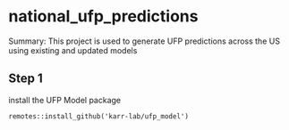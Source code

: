 # national_ufp_predictions
Summary: This project is used to generate UFP predictions across the US using existing and updated models


## Step 1
install the UFP Model package 

`remotes::install_github('karr-lab/ufp_model')`

